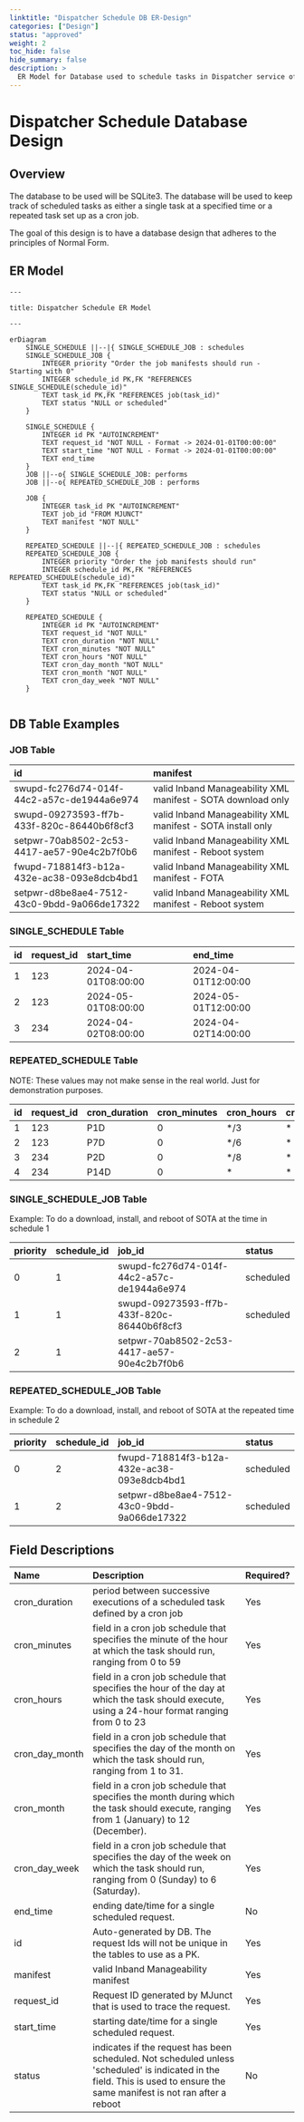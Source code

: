 ```yaml
---
linktitle: "Dispatcher Schedule DB ER-Design"
categories: ["Design"]
status: "approved"
weight: 2
toc_hide: false
hide_summary: false
description: >
  ER Model for Database used to schedule tasks in Dispatcher service of Intel Inband Manageability
---
```


# Dispatcher Schedule Database Design

## Overview

The database to be used will be SQLite3.  The database will be used to keep track of scheduled tasks as either a single task at a specified time or a repeated task set up as a cron job.  

The goal of this design is to have a database design that adheres to the principles of Normal Form.

## ER Model

```mermaid
---

title: Dispatcher Schedule ER Model

---

erDiagram
    SINGLE_SCHEDULE ||--|{ SINGLE_SCHEDULE_JOB : schedules
    SINGLE_SCHEDULE_JOB {
        INTEGER priority "Order the job manifests should run - Starting with 0"
        INTEGER schedule_id PK,FK "REFERENCES SINGLE_SCHEDULE(schedule_id)"
        TEXT task_id PK,FK "REFERENCES job(task_id)"
        TEXT status "NULL or scheduled"
    }

    SINGLE_SCHEDULE {
        INTEGER id PK "AUTOINCREMENT"
        TEXT request_id "NOT NULL - Format -> 2024-01-01T00:00:00"
        TEXT start_time "NOT NULL - Format -> 2024-01-01T00:00:00"
        TEXT end_time
    }
    JOB ||--o{ SINGLE_SCHEDULE_JOB: performs
    JOB ||--o{ REPEATED_SCHEDULE_JOB : performs

    JOB {
        INTEGER task_id PK "AUTOINCREMENT"
        TEXT job_id "FROM MJUNCT"
        TEXT manifest "NOT NULL"
    }  
    
    REPEATED_SCHEDULE ||--|{ REPEATED_SCHEDULE_JOB : schedules
    REPEATED_SCHEDULE_JOB {
        INTEGER priority "Order the job manifests should run"
        INTEGER schedule_id PK,FK "REFERENCES REPEATED_SCHEDULE(schedule_id)"
        TEXT task_id PK,FK "REFERENCES job(task_id)"
        TEXT status "NULL or scheduled"
    }

    REPEATED_SCHEDULE {
        INTEGER id PK "AUTOINCREMENT"
        TEXT request_id "NOT NULL"
        TEXT cron_duration "NOT NULL"
        TEXT cron_minutes "NOT NULL"
        TEXT cron_hours "NOT NULL"
        TEXT cron_day_month "NOT NULL"
        TEXT cron_month "NOT NULL"
        TEXT cron_day_week "NOT NULL"
    }
    
```

## DB Table Examples

### JOB Table

| id | manifest |
| :---- | :----- |
| swupd-fc276d74-014f-44c2-a57c-de1944a6e974 | valid Inband Manageability XML manifest - SOTA download only |
| swupd-09273593-ff7b-433f-820c-86440b6f8cf3 | valid Inband Manageability XML manifest - SOTA install only|
| setpwr-70ab8502-2c53-4417-ae57-90e4c2b7f0b6 | valid Inband Manageability XML manifest - Reboot system |
| fwupd-718814f3-b12a-432e-ac38-093e8dcb4bd1 | valid Inband Manageability XML manifest - FOTA |
| setpwr-d8be8ae4-7512-43c0-9bdd-9a066de17322 | valid Inband Manageability XML manifest - Reboot system |

### SINGLE_SCHEDULE Table

| id | request_id | start_time | end_time |
| :---- | :---- | :---- | :---- |
| 1  | 123 | 2024-04-01T08:00:00 | 2024-04-01T12:00:00 |
| 2  | 123 | 2024-05-01T08:00:00 | 2024-05-01T12:00:00|
| 3  | 234 | 2024-04-02T08:00:00 | 2024-04-02T14:00:00|

### REPEATED_SCHEDULE Table

NOTE: These values may not make sense in the real world.  Just for demonstration purposes.

| id | request_id | cron_duration | cron_minutes | cron_hours | cron_day_month | cron_month |cron_day_week |
| :---- | :---- | :---- | :---- | :---- | :---- | :---- | :---- |
| 1 | 123 | P1D | 0 | */3 | * | * | * |
| 2 | 123 | P7D | 0 | */6 | * | * | * |
| 3 | 234 | P2D | 0 | */8 | * | * | * |
| 4 | 234 | P14D | 0 | * | * | * | * |

### SINGLE_SCHEDULE_JOB Table

Example: To do a download, install, and reboot of SOTA at the time in schedule 1

| priority | schedule_id | job_id | status |
| :---- | :---- | :---- | :----- |
| 0   | 1 | swupd-fc276d74-014f-44c2-a57c-de1944a6e974| scheduled |
| 1   | 1 | swupd-09273593-ff7b-433f-820c-86440b6f8cf3 | scheduled |
| 2   | 1 | setpwr-70ab8502-2c53-4417-ae57-90e4c2b7f0b6 |   |

### REPEATED_SCHEDULE_JOB Table

Example: To do a download, install, and reboot of SOTA at the repeated time in schedule 2

| priority | schedule_id | job_id | status |
| :---- | :---- | :---- | :----- |
| 0   | 2 | fwupd-718814f3-b12a-432e-ac38-093e8dcb4bd1 | scheduled |
| 1   | 2 | setpwr-d8be8ae4-7512-43c0-9bdd-9a066de17322 | scheduled |

## Field Descriptions

| Name  | Description | Required? |
| :--- | :--- | :---|
| cron_duration |  period between successive executions of a scheduled task defined by a cron job | Yes |
| cron_minutes | field in a cron job schedule that specifies the minute of the hour at which the task should run, ranging from 0 to 59  | Yes |
| cron_hours | field in a cron job schedule that specifies the hour of the day at which the task should execute, using a 24-hour format ranging from 0 to 23 | Yes |
| cron_day_month | field in a cron job schedule that specifies the day of the month on which the task should run, ranging from 1 to 31.   | Yes  |
| cron_month |  field in a cron job schedule that specifies the month during which the task should execute, ranging from 1 (January) to 12 (December).   | Yes |
| cron_day_week | field in a cron job schedule that specifies the day of the week on which the task should run, ranging from 0 (Sunday) to 6 (Saturday).     | Yes |
| end_time | ending date/time for a single scheduled request. | No |
| id    | Auto-generated by DB.  The request Ids will not be unique in the tables to use as a PK. | Yes |
| manifest | valid Inband Manageability manifest | Yes |
| request_id | Request ID generated by MJunct that is used to trace the request.| Yes |
| start_time | starting date/time for a single scheduled request.| Yes |
| status | indicates if the request has been scheduled.  Not scheduled unless 'scheduled' is indicated in the field.  This is used to ensure the same manifest is not ran after a reboot | No |
